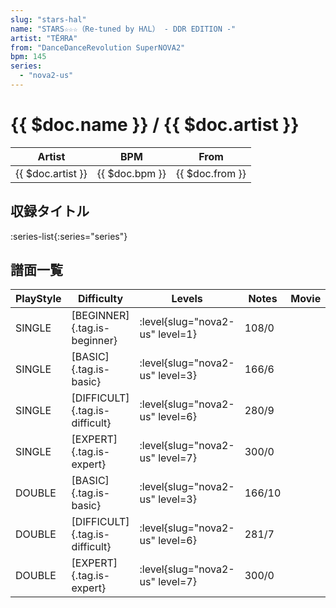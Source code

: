 ```yaml
---
slug: "stars-hal"
name: "STARS☆☆☆（Re-tuned by HΛL） - DDR EDITION -"
artist: "TЁЯRA"
from: "DanceDanceRevolution SuperNOVA2"
bpm: 145
series:
  - "nova2-us"
---
```


# {{ $doc.name }} / {{ $doc.artist }}

|Artist|BPM|From|
|------|---|----|
|{{ $doc.artist }}|{{ $doc.bpm }}|{{ $doc.from }}|

## 収録タイトル

:series-list{:series="series"}

## 譜面一覧

|PlayStyle|Difficulty|Levels|Notes|Movie|
|---------|----------|------|-----|-----|
|SINGLE|[BEGINNER]{.tag.is-beginner}|:level{slug="nova2-us" level=1}|108/0||
|SINGLE|[BASIC]{.tag.is-basic}|:level{slug="nova2-us" level=3}|166/6||
|SINGLE|[DIFFICULT]{.tag.is-difficult}|:level{slug="nova2-us" level=6}|280/9||
|SINGLE|[EXPERT]{.tag.is-expert}|:level{slug="nova2-us" level=7}|300/0||
|DOUBLE|[BASIC]{.tag.is-basic}|:level{slug="nova2-us" level=3}|166/10||
|DOUBLE|[DIFFICULT]{.tag.is-difficult}|:level{slug="nova2-us" level=6}|281/7||
|DOUBLE|[EXPERT]{.tag.is-expert}|:level{slug="nova2-us" level=7}|300/0||
